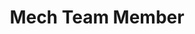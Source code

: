 ﻿---
layout: member
weight: 1
name: John MacDougall                
project: chemecar
subweight: 10
title: Mech Team Member
img: /assets/images/members/john.jpg
email: jmacdougall2121@gmail.com
biography: >
  John is currently in his second year pursuing a Bachelor’s Degree in Chemical Engineering at the University at British Columbia.  John was formerly a member of the Hatch team on SUBC, a design team that builds a human-powered submarine, working on a hyrdaulic locking mechanism.  He is currently working on the Chem-E-Car mechanical team, designing the chassis, water storage and drivetrain. 
linkedin: www.linkedin.com/in/john-macdougall-56ba18171
---